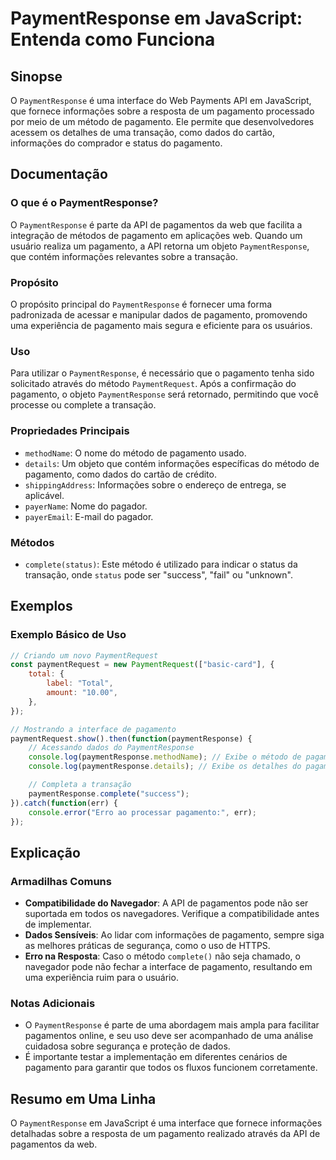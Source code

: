 <!--
Meta Description: # PaymentResponse em JavaScript: Entenda como Funciona ## Sinopse O `PaymentResponse` é uma interface do Web Payments API em JavaScript, que fornece i...
Meta Keywords: pagamento, paymentresponse, que, uma, informações
-->

# PaymentResponse em JavaScript: Entenda como Funciona

## Sinopse
O `PaymentResponse` é uma interface do Web Payments API em JavaScript, que fornece informações sobre a resposta de um pagamento processado por meio de um método de pagamento. Ele permite que desenvolvedores acessem os detalhes de uma transação, como dados do cartão, informações do comprador e status do pagamento.

## Documentação
### O que é o PaymentResponse?
O `PaymentResponse` é parte da API de pagamentos da web que facilita a integração de métodos de pagamento em aplicações web. Quando um usuário realiza um pagamento, a API retorna um objeto `PaymentResponse`, que contém informações relevantes sobre a transação.

### Propósito
O propósito principal do `PaymentResponse` é fornecer uma forma padronizada de acessar e manipular dados de pagamento, promovendo uma experiência de pagamento mais segura e eficiente para os usuários.

### Uso
Para utilizar o `PaymentResponse`, é necessário que o pagamento tenha sido solicitado através do método `PaymentRequest`. Após a confirmação do pagamento, o objeto `PaymentResponse` será retornado, permitindo que você processe ou complete a transação.

### Propriedades Principais
- `methodName`: O nome do método de pagamento usado.
- `details`: Um objeto que contém informações específicas do método de pagamento, como dados do cartão de crédito.
- `shippingAddress`: Informações sobre o endereço de entrega, se aplicável.
- `payerName`: Nome do pagador.
- `payerEmail`: E-mail do pagador.

### Métodos
- `complete(status)`: Este método é utilizado para indicar o status da transação, onde `status` pode ser "success", "fail" ou "unknown".

## Exemplos
### Exemplo Básico de Uso
```javascript
// Criando um novo PaymentRequest
const paymentRequest = new PaymentRequest(["basic-card"], {
    total: {
        label: "Total",
        amount: "10.00",
    },
});

// Mostrando a interface de pagamento
paymentRequest.show().then(function(paymentResponse) {
    // Acessando dados do PaymentResponse
    console.log(paymentResponse.methodName); // Exibe o método de pagamento
    console.log(paymentResponse.details); // Exibe os detalhes do pagamento

    // Completa a transação
    paymentResponse.complete("success");
}).catch(function(err) {
    console.error("Erro ao processar pagamento:", err);
});
```

## Explicação
### Armadilhas Comuns
- **Compatibilidade do Navegador**: A API de pagamentos pode não ser suportada em todos os navegadores. Verifique a compatibilidade antes de implementar.
- **Dados Sensíveis**: Ao lidar com informações de pagamento, sempre siga as melhores práticas de segurança, como o uso de HTTPS.
- **Erro na Resposta**: Caso o método `complete()` não seja chamado, o navegador pode não fechar a interface de pagamento, resultando em uma experiência ruim para o usuário.

### Notas Adicionais
- O `PaymentResponse` é parte de uma abordagem mais ampla para facilitar pagamentos online, e seu uso deve ser acompanhado de uma análise cuidadosa sobre segurança e proteção de dados.
- É importante testar a implementação em diferentes cenários de pagamento para garantir que todos os fluxos funcionem corretamente.

## Resumo em Uma Linha
O `PaymentResponse` em JavaScript é uma interface que fornece informações detalhadas sobre a resposta de um pagamento realizado através da API de pagamentos da web.